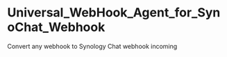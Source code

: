 # Universal_WebHook_Agent_for_SynoChat_Webhook
Convert any webhook to Synology Chat webhook incoming
